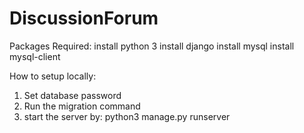 # DiscussionForum
Packages Required:
install python 3
install django
install mysql
install mysql-client

How to setup locally:
1. Set database password
2. Run the migration command
3. start the server by: 
   python3 manage.py runserver
